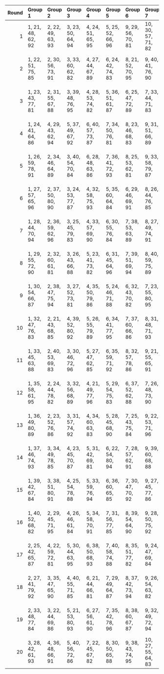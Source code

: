 |   Round | Group 1           | Group 2           | Group 3           | Group 4           | Group 5           | Group 6           | Group 7            | Group 8            | Group 9            | Group 10           | Group 11           | Group 12           | Group 13           | Group 14           | Group 15           | Group 16           | Group 17       | Group 18       | Group 19       | Group 20       |
|--------:|:------------------|:------------------|:------------------|:------------------|:------------------|:------------------|:-------------------|:-------------------|:-------------------|:-------------------|:-------------------|:-------------------|:-------------------|:-------------------|:-------------------|:-------------------|:---------------|:---------------|:---------------|:---------------|
|       1 | 1, 21, 48, 62, 92 | 2, 22, 49, 63, 93 | 3, 23, 50, 64, 94 | 4, 24, 51, 65, 95 | 5, 25, 52, 66, 96 | 9, 29, 56, 70, 81 | 10, 30, 57, 71, 82 | 11, 31, 58, 72, 83 | 12, 32, 59, 73, 84 | 13, 33, 41, 74, 85 | 14, 34, 42, 75, 86 | 15, 35, 43, 76, 87 | 16, 36, 44, 77, 88 | 17, 37, 45, 78, 89 | 18, 38, 46, 79, 90 | 19, 39, 47, 61, 91 | 6, 26, 53, 67  | 7, 27, 54, 68  | 8, 28, 55, 69  | 20, 40, 60, 80 |
|       2 | 1, 22, 51, 75, 85 | 2, 30, 56, 73, 91 | 3, 33, 60, 62, 82 | 4, 27, 44, 67, 89 | 6, 24, 42, 74, 83 | 8, 21, 52, 70, 95 | 9, 40, 41, 76, 90  | 10, 37, 53, 79, 84 | 11, 26, 49, 71, 86 | 12, 34, 54, 69, 92 | 14, 31, 59, 68, 87 | 15, 39, 45, 66, 93 | 17, 36, 58, 64, 81 | 18, 25, 55, 63, 94 | 19, 35, 48, 80, 88 | 20, 29, 50, 61, 96 | 5, 38, 57, 77  | 7, 32, 46, 65  | 13, 23, 47, 78 | 16, 28, 43, 72 |
|       3 | 1, 23, 43, 77, 81 | 2, 31, 55, 67, 88 | 3, 39, 48, 76, 95 | 4, 28, 53, 74, 82 | 5, 36, 51, 61, 87 | 6, 25, 47, 72, 89 | 7, 33, 44, 71, 83  | 8, 24, 56, 80, 96  | 9, 30, 59, 64, 93  | 11, 22, 60, 70, 90 | 14, 32, 50, 63, 91 | 15, 21, 54, 73, 86 | 16, 29, 41, 78, 84 | 18, 26, 42, 68, 92 | 19, 34, 57, 79, 94 | 20, 37, 58, 69, 85 | 10, 38, 45, 62 | 12, 35, 52, 75 | 13, 27, 46, 66 | 17, 40, 49, 65 |
|       4 | 1, 24, 41, 64, 86 | 4, 29, 43, 62, 94 | 5, 37, 49, 67, 92 | 6, 40, 57, 73, 87 | 7, 34, 50, 76, 81 | 8, 23, 46, 68, 83 | 9, 31, 51, 66, 89  | 10, 39, 44, 75, 96 | 11, 28, 56, 65, 84 | 12, 36, 42, 63, 90 | 13, 25, 59, 69, 95 | 15, 22, 52, 79, 91 | 16, 32, 45, 80, 85 | 17, 38, 48, 72, 82 | 18, 27, 53, 70, 88 | 20, 26, 47, 77, 93 | 2, 35, 54, 74  | 3, 21, 58, 71  | 14, 33, 55, 61 | 19, 30, 60, 78 |
|       5 | 1, 26, 59, 78, 91 | 2, 34, 46, 64, 89 | 3, 40, 54, 70, 84 | 6, 28, 48, 63, 86 | 7, 36, 41, 72, 93 | 8, 25, 53, 62, 81 | 9, 33, 58, 79, 87  | 10, 22, 56, 66, 92 | 11, 30, 52, 77, 94 | 12, 38, 49, 76, 88 | 13, 29, 42, 80, 82 | 15, 24, 50, 67, 85 | 16, 27, 60, 75, 95 | 17, 21, 57, 61, 83 | 19, 37, 55, 68, 96 | 20, 23, 44, 74, 90 | 4, 31, 47, 73  | 5, 39, 43, 65  | 14, 35, 45, 69 | 18, 32, 51, 71 |
|       6 | 1, 27, 57, 65, 96 | 2, 37, 50, 80, 90 | 3, 24, 53, 77, 87 | 4, 32, 58, 75, 93 | 5, 35, 60, 64, 84 | 6, 29, 46, 69, 91 | 8, 26, 44, 76, 85  | 11, 40, 43, 78, 92 | 12, 39, 55, 62, 86 | 13, 28, 51, 73, 88 | 14, 36, 56, 71, 94 | 15, 25, 49, 61, 82 | 16, 33, 42, 70, 89 | 17, 22, 47, 68, 95 | 18, 30, 45, 74, 81 | 19, 38, 41, 66, 83 | 7, 21, 59, 79  | 9, 34, 48, 67  | 10, 23, 54, 72 | 20, 31, 52, 63 |
|       7 | 1, 28, 44, 70, 94 | 2, 36, 59, 62, 96 | 3, 25, 45, 79, 83 | 4, 33, 57, 69, 90 | 6, 30, 55, 76, 84 | 7, 38, 53, 63, 89 | 8, 27, 49, 74, 91  | 9, 35, 46, 73, 85  | 11, 32, 42, 66, 95 | 12, 21, 47, 64, 82 | 13, 24, 60, 72, 92 | 16, 34, 52, 65, 93 | 17, 23, 56, 75, 88 | 18, 31, 43, 61, 86 | 19, 40, 51, 67, 81 | 20, 39, 41, 71, 87 | 5, 22, 50, 78  | 10, 26, 58, 80 | 14, 37, 54, 77 | 15, 29, 48, 68 |
|       8 | 1, 29, 55, 72, 90 | 2, 32, 60, 61, 81 | 3, 26, 43, 66, 88 | 5, 23, 41, 73, 82 | 6, 31, 45, 64, 96 | 7, 39, 51, 69, 94 | 8, 40, 59, 75, 89  | 9, 36, 52, 78, 83  | 10, 25, 48, 70, 85 | 11, 33, 53, 68, 91 | 13, 30, 58, 67, 86 | 14, 38, 44, 65, 92 | 17, 24, 54, 62, 93 | 18, 34, 47, 80, 87 | 19, 21, 50, 74, 84 | 20, 28, 49, 79, 95 | 4, 37, 56, 76  | 12, 22, 46, 77 | 15, 27, 42, 71 | 16, 35, 57, 63 |
|       9 | 1, 30, 54, 66, 87 | 2, 38, 47, 75, 94 | 3, 27, 52, 73, 81 | 4, 35, 50, 79, 86 | 5, 24, 46, 71, 88 | 6, 32, 43, 70, 82 | 7, 23, 55, 80, 95  | 8, 29, 58, 63, 92  | 10, 21, 60, 69, 89 | 11, 34, 51, 74, 96 | 13, 31, 49, 62, 90 | 14, 39, 53, 72, 85 | 15, 28, 59, 77, 83 | 17, 25, 41, 67, 91 | 18, 33, 56, 78, 93 | 20, 36, 57, 68, 84 | 9, 37, 44, 61  | 12, 26, 45, 65 | 16, 40, 48, 64 | 19, 22, 42, 76 |
|      10 | 1, 32, 47, 76, 83 | 2, 21, 43, 68, 85 | 4, 39, 52, 80, 92 | 5, 26, 55, 79, 89 | 6, 34, 41, 77, 95 | 7, 37, 60, 66, 86 | 8, 31, 48, 71, 93  | 10, 28, 46, 78, 87 | 11, 36, 50, 69, 82 | 13, 40, 45, 61, 94 | 14, 22, 57, 64, 88 | 15, 30, 53, 75, 90 | 16, 38, 58, 73, 96 | 17, 27, 51, 63, 84 | 18, 35, 44, 72, 91 | 20, 33, 54, 65, 81 | 3, 29, 59, 67  | 9, 23, 42, 62  | 12, 25, 56, 74 | 19, 24, 49, 70 |
|      11 | 1, 33, 45, 63, 88 | 2, 40, 53, 69, 83 | 3, 30, 46, 72, 96 | 5, 27, 47, 62, 85 | 6, 35, 59, 71, 92 | 8, 32, 57, 78, 86 | 9, 21, 55, 65, 91  | 10, 29, 51, 76, 93 | 11, 37, 48, 75, 87 | 12, 28, 41, 80, 81 | 14, 23, 49, 66, 84 | 15, 26, 60, 74, 94 | 16, 39, 56, 79, 82 | 18, 36, 54, 67, 95 | 19, 25, 58, 77, 90 | 20, 22, 43, 73, 89 | 4, 38, 42, 64  | 7, 24, 52, 61  | 13, 34, 44, 68 | 17, 31, 50, 70 |
|      12 | 1, 35, 58, 61, 95 | 2, 24, 44, 78, 82 | 3, 32, 56, 68, 89 | 4, 21, 49, 77, 96 | 5, 29, 54, 75, 83 | 6, 37, 52, 62, 88 | 7, 26, 48, 73, 90  | 8, 34, 45, 72, 84  | 10, 31, 41, 65, 94 | 11, 39, 46, 63, 81 | 12, 23, 60, 71, 91 | 15, 33, 51, 64, 92 | 16, 22, 55, 74, 87 | 17, 30, 42, 79, 85 | 19, 27, 43, 69, 93 | 20, 38, 59, 70, 86 | 9, 25, 57, 80  | 13, 36, 53, 76 | 14, 28, 47, 67 | 18, 40, 50, 66 |
|      13 | 1, 36, 49, 80, 89 | 2, 23, 52, 76, 86 | 3, 31, 57, 74, 92 | 4, 34, 60, 63, 83 | 5, 28, 45, 68, 90 | 7, 25, 43, 75, 84 | 9, 22, 53, 71, 96  | 10, 40, 42, 77, 91 | 11, 38, 54, 61, 85 | 12, 27, 50, 72, 87 | 13, 35, 55, 70, 93 | 14, 24, 48, 79, 81 | 15, 32, 41, 69, 88 | 16, 21, 46, 67, 94 | 18, 37, 59, 65, 82 | 19, 26, 56, 64, 95 | 6, 39, 58, 78  | 8, 33, 47, 66  | 17, 29, 44, 73 | 20, 30, 51, 62 |
|      14 | 1, 37, 46, 74, 93 | 3, 34, 49, 78, 85 | 4, 23, 45, 70, 87 | 5, 31, 42, 69, 81 | 6, 22, 54, 80, 94 | 7, 28, 57, 62, 91 | 9, 39, 60, 68, 88  | 10, 33, 50, 73, 95 | 12, 30, 48, 61, 89 | 13, 38, 52, 71, 84 | 14, 27, 58, 76, 82 | 15, 40, 47, 63, 96 | 16, 24, 59, 66, 90 | 17, 32, 55, 77, 92 | 19, 29, 53, 65, 86 | 20, 35, 56, 67, 83 | 2, 26, 51, 72  | 8, 36, 43, 79  | 11, 25, 44, 64 | 18, 21, 41, 75 |
|      15 | 1, 39, 42, 67, 84 | 3, 38, 51, 80, 91 | 4, 25, 54, 78, 88 | 5, 33, 59, 76, 94 | 6, 36, 60, 65, 85 | 7, 30, 47, 70, 92 | 9, 27, 45, 77, 86  | 10, 35, 49, 68, 81 | 12, 40, 44, 79, 93 | 13, 21, 56, 63, 87 | 14, 29, 52, 74, 89 | 15, 37, 57, 72, 95 | 16, 26, 50, 62, 83 | 17, 34, 43, 71, 90 | 18, 23, 48, 69, 96 | 19, 31, 46, 75, 82 | 2, 28, 58, 66  | 8, 22, 41, 61  | 11, 24, 55, 73 | 20, 32, 53, 64 |
|      16 | 1, 40, 52, 68, 82 | 2, 29, 45, 71, 95 | 4, 26, 46, 61, 84 | 5, 34, 58, 70, 91 | 7, 31, 56, 77, 85 | 8, 39, 54, 64, 90 | 9, 28, 50, 75, 92  | 10, 36, 47, 74, 86 | 12, 33, 43, 67, 96 | 13, 22, 48, 65, 83 | 14, 25, 60, 73, 93 | 15, 38, 55, 78, 81 | 17, 35, 53, 66, 94 | 18, 24, 57, 76, 89 | 19, 32, 44, 62, 87 | 20, 21, 42, 72, 88 | 3, 37, 41, 63  | 6, 23, 51, 79  | 11, 27, 59, 80 | 16, 30, 49, 69 |
|      17 | 2, 25, 42, 65, 87 | 4, 22, 59, 72, 81 | 5, 30, 44, 63, 95 | 6, 38, 50, 68, 93 | 7, 40, 58, 74, 88 | 8, 35, 51, 77, 82 | 9, 24, 47, 69, 84  | 10, 32, 52, 67, 90 | 12, 29, 57, 66, 85 | 13, 37, 43, 64, 91 | 14, 26, 41, 70, 96 | 16, 23, 53, 61, 92 | 17, 33, 46, 80, 86 | 18, 39, 49, 73, 83 | 19, 28, 54, 71, 89 | 20, 27, 48, 78, 94 | 1, 31, 60, 79  | 3, 36, 55, 75  | 11, 21, 45, 76 | 15, 34, 56, 62 |
|      18 | 2, 27, 41, 79, 92 | 3, 35, 47, 65, 90 | 4, 40, 55, 71, 85 | 6, 21, 44, 66, 81 | 7, 29, 49, 64, 87 | 8, 37, 42, 73, 94 | 9, 26, 54, 63, 82  | 10, 34, 59, 61, 88 | 11, 23, 57, 67, 93 | 12, 31, 53, 78, 95 | 13, 39, 50, 77, 89 | 14, 30, 43, 80, 83 | 16, 25, 51, 68, 86 | 17, 28, 60, 76, 96 | 18, 22, 58, 62, 84 | 20, 24, 45, 75, 91 | 1, 38, 56, 69  | 5, 32, 48, 74  | 15, 36, 46, 70 | 19, 33, 52, 72 |
|      19 | 2, 33, 48, 77, 84 | 3, 22, 44, 69, 86 | 5, 21, 53, 80, 93 | 6, 27, 56, 61, 90 | 7, 35, 42, 78, 96 | 8, 38, 60, 67, 87 | 9, 32, 49, 72, 94  | 11, 29, 47, 79, 88 | 12, 37, 51, 70, 83 | 13, 26, 57, 75, 81 | 14, 40, 46, 62, 95 | 15, 23, 58, 65, 89 | 16, 31, 54, 76, 91 | 18, 28, 52, 64, 85 | 19, 36, 45, 73, 92 | 20, 34, 55, 66, 82 | 1, 25, 50, 71  | 4, 30, 41, 68  | 10, 24, 43, 63 | 17, 39, 59, 74 |
|      20 | 3, 28, 42, 61, 93 | 4, 36, 48, 66, 91 | 5, 40, 56, 72, 86 | 7, 22, 45, 67, 82 | 8, 30, 50, 65, 88 | 9, 38, 43, 74, 95 | 10, 27, 55, 64, 83 | 11, 35, 41, 62, 89 | 12, 24, 58, 68, 94 | 13, 32, 54, 79, 96 | 14, 21, 51, 78, 90 | 15, 31, 44, 80, 84 | 16, 37, 47, 71, 81 | 17, 26, 52, 69, 87 | 19, 23, 59, 63, 85 | 20, 25, 46, 76, 92 | 1, 34, 53, 73  | 2, 39, 57, 70  | 6, 33, 49, 75  | 18, 29, 60, 77 |